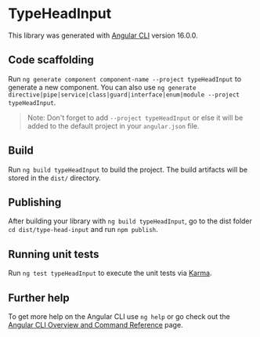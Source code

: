 # TypeHeadInput

This library was generated with [Angular CLI](https://github.com/angular/angular-cli) version 16.0.0.

## Code scaffolding

Run `ng generate component component-name --project typeHeadInput` to generate a new component. You can also use `ng generate directive|pipe|service|class|guard|interface|enum|module --project typeHeadInput`.
> Note: Don't forget to add `--project typeHeadInput` or else it will be added to the default project in your `angular.json` file. 

## Build

Run `ng build typeHeadInput` to build the project. The build artifacts will be stored in the `dist/` directory.

## Publishing

After building your library with `ng build typeHeadInput`, go to the dist folder `cd dist/type-head-input` and run `npm publish`.

## Running unit tests

Run `ng test typeHeadInput` to execute the unit tests via [Karma](https://karma-runner.github.io).

## Further help

To get more help on the Angular CLI use `ng help` or go check out the [Angular CLI Overview and Command Reference](https://angular.io/cli) page.
